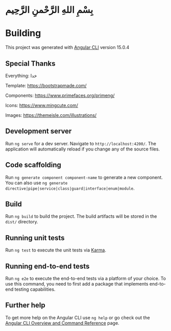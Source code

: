 # بِسْمِ اللهِ الرَّحْمنِ الرَّحِیم

# Building

This project was generated with [Angular CLI](https://github.com/angular/angular-cli) version 15.0.4

## Special Thanks

Everything: خدا

Template:   https://bootstrapmade.com/

Components: https://www.primefaces.org/primeng/

Icons:      https://www.mingcute.com/

Images:     https://themeisle.com/illustrations/

## Development server

Run `ng serve` for a dev server. Navigate to `http://localhost:4200/`. The application will automatically reload if you change any of the source files.

## Code scaffolding

Run `ng generate component component-name` to generate a new component. You can also use `ng generate directive|pipe|service|class|guard|interface|enum|module`.

## Build

Run `ng build` to build the project. The build artifacts will be stored in the `dist/` directory.

## Running unit tests

Run `ng test` to execute the unit tests via [Karma](https://karma-runner.github.io).

## Running end-to-end tests

Run `ng e2e` to execute the end-to-end tests via a platform of your choice. To use this command, you need to first add a package that implements end-to-end testing capabilities.

## Further help

To get more help on the Angular CLI use `ng help` or go check out the [Angular CLI Overview and Command Reference](https://angular.io/cli) page.